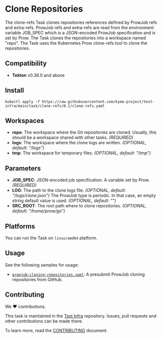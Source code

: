 # Clone Repositories

The clone-refs Task clones repositories references defined by ProwJob refs and extra-refs.
ProwJob refs and extra-refs are read from the environment variable JOB_SPEC which 
is a JSON-encoded ProwJob specification and is set by Prow.
The Task clones the repositories into a workspace named "repo".
The Task uses the Kubernetes Prow clone-refs tool to clone the repositories.

## Compatibility

- **Tekton** v0.36.0 and above

## Install

```shell
kubectl apply -f https://raw.githubusercontent.com/kyma-project/test-infra/main/task/clone-refs/0.1/clone-refs.yaml
```

## Workspaces

- **repo**: The workspace where the Git repositories are cloned. Usually, this should be a workspace shared with other
  tasks. _(REQUIRED)_
- **logs**: The workspace where the clone logs are written. _(OPTIONAL, default: "/logs")_
- **tmp**: The workspace for temporary files. _(OPTIONAL, default: "/tmp")_

## Parameters

- **JOB_SPEC**: JSON-encoded job specification. A variable set by Prow. _(REQUIRED)_
- **LOG**: The path to the clone logs file. _(OPTIONAL, default: "/logs/clone.json")_
  The ProwJob type is periodic. In that case, an empty string default value is used. _(OPTIONAL, default: "")_
- **SRC_ROOT**: The root path where to clone repositories. _(OPTIONAL, default: "/home/prow/go")_

## Platforms

You can run the Task on `linux/amd64` platform.

## Usage

See the following samples for usage:

- [`prowjob-cloning-repositories.yaml`](samples/prowjob-cloning-repositories.yaml): A presubmit ProwJob cloning
  repositories from GitHub.

## Contributing

We ❤ contributions.

This task is maintained in the  [Test Infra](https://github.com/kyma-project/test-infra) repository. Issues, pull requests
and other contributions can be made there.

To learn more, read the [CONTRIBUTING][contributing] document.

[contributing]: https://github.com/kyma-project/test-infra/blob/main/CONTRIBUTING.md
